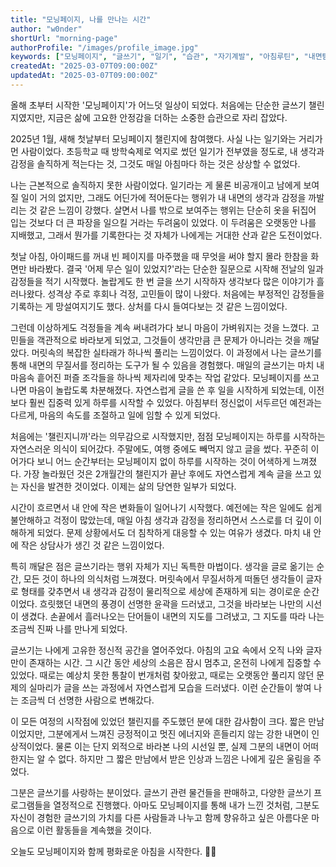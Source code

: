 ```yaml
---
title: "모닝페이지, 나를 만나는 시간"
author: "w0nder"
shortUrl: "morning-page"
authorProfile: "/images/profile_image.jpg"
keywords: ["모닝페이지", "글쓰기", "일기", "습관", "자기계발", "아침루틴", "내면탐구", "성장", "챌린지", "마음정리"]
createdAt: "2025-03-07T09:00:00Z"
updatedAt: "2025-03-07T09:00:00Z"
---
```


올해 초부터 시작한 '모닝페이지'가 어느덧 일상이 되었다. 처음에는 단순한 글쓰기 챌린지였지만, 지금은 삶에 고요한 안정감을 더하는 소중한 습관으로 자리 잡았다.

2025년 1월, 새해 첫날부터 모닝페이지 챌린지에 참여했다. 사실 나는 일기와는 거리가 먼 사람이었다.
초등학교 때 방학숙제로 억지로 썼던 일기가 전부였을 정도로, 내 생각과 감정을 솔직하게 적는다는 것, 그것도 매일 아침마다 하는 것은 상상할 수 없었다.

나는 근본적으로 솔직하지 못한 사람이었다. 일기라는 게 물론 비공개이고 남에게 보여질 일이 거의 없지만, 그래도 어딘가에 적어둔다는 행위가 내 내면의 생각과 감정을 까발리는 것 같은 느낌이 강했다.
살면서 나를 밖으로 보여주는 행위는 단순히 옷을 뒤집어 입는 것보다 더 큰 파장을 일으킬 거라는 두려움이 있었다. 이 두려움은 오랫동안 나를 지배했고, 그래서 뭔가를 기록한다는 것 자체가 나에게는 거대한 산과 같은 도전이었다.

첫날 아침, 아이패드를 꺼내 빈 페이지를 마주했을 때 무엇을 써야 할지 몰라 한참을 화면만 바라봤다. 결국 '어제 무슨 일이 있었지?'라는 단순한 질문으로 시작해 전날의 일과 감정들을 적기 시작했다.
놀랍게도 한 번 글을 쓰기 시작하자 생각보다 많은 이야기가 흘러나왔다. 성격상 주로 후회나 걱정, 고민들이 많이 나왔다. 처음에는 부정적인 감정들을 기록하는 게 망설여지기도 했다. 상처를 다시 들여다보는 것 같은 느낌이었다.

그런데 이상하게도 걱정들을 계속 써내려가다 보니 마음이 가벼워지는 것을 느꼈다. 고민들을 객관적으로 바라보게 되었고, 그것들이 생각만큼 큰 문제가 아니라는 것을 깨달았다.
머릿속의 복잡한 실타래가 하나씩 풀리는 느낌이었다. 이 과정에서 나는 글쓰기를 통해 내면의 무질서를 정리하는 도구가 될 수 있음을 경험했다.
매일의 글쓰기는 마치 내 마음속 흩어진 퍼즐 조각들을 하나씩 제자리에 맞추는 작업 같았다. 모닝페이지를 쓰고 나면 마음이 놀랍도록 차분해졌다.
자연스럽게 글을 쓴 후 일을 시작하게 되었는데, 이전보다 훨씬 집중력 있게 하루를 시작할 수 있었다. 아침부터 정신없이 서두르던 예전과는 다르게, 마음의 속도를 조절하고 일에 임할 수 있게 되었다.

처음에는 '챌린지니까'라는 의무감으로 시작했지만, 점점 모닝페이지는 하루를 시작하는 자연스러운 의식이 되어갔다. 주말에도, 여행 중에도 빼먹지 않고 글을 썼다.
꾸준히 이어가다 보니 어느 순간부터는 모닝페이지 없이 하루를 시작하는 것이 어색하게 느껴졌다. 가장 놀라웠던 것은 2개월간의 챌린지가 끝난 후에도 자연스럽게 계속 글을 쓰고 있는 자신을 발견한 것이었다.
이제는 삶의 당연한 일부가 되었다.

시간이 흐르면서 내 안에 작은 변화들이 일어나기 시작했다. 예전에는 작은 일에도 쉽게 불안해하고 걱정이 많았는데, 매일 아침 생각과 감정을 정리하면서 스스로를 더 깊이 이해하게 되었다. 문제 상황에서도 더 침착하게 대응할 수 있는 여유가 생겼다. 마치 내 안에 작은 상담사가 생긴 것 같은 느낌이었다.

특히 깨달은 점은 글쓰기라는 행위 자체가 지닌 독특한 마법이다. 생각을 글로 옮기는 순간, 모든 것이 하나의 의식처럼 느껴졌다.
머릿속에서 무질서하게 떠돌던 생각들이 글자로 형태를 갖추면서 내 생각과 감정이 물리적으로 세상에 존재하게 되는 경이로운 순간이었다.
흐릿했던 내면의 풍경이 선명한 윤곽을 드러냈고, 그것을 바라보는 나만의 시선이 생겼다.
손끝에서 흘러나오는 단어들이 내면의 지도를 그려냈고, 그 지도를 따라 나는 조금씩 진짜 나를 만나게 되었다.

글쓰기는 나에게 고유한 정신적 공간을 열어주었다. 아침의 고요 속에서 오직 나와 글자만이 존재하는 시간. 그 시간 동안 세상의 소음은 잠시 멈추고, 온전히 나에게 집중할 수 있었다.
때로는 예상치 못한 통찰이 번개처럼 찾아왔고, 때로는 오랫동안 풀리지 않던 문제의 실마리가 글을 쓰는 과정에서 자연스럽게 모습을 드러냈다.
이런 순간들이 쌓여 나는 조금씩 더 선명한 사람으로 변해갔다.

이 모든 여정의 시작점에 있었던 챌린지를 주도했던 분에 대한 감사함이 크다. 짧은 만남이었지만, 그분에게서 느껴진 긍정적이고 멋진 에너지와 흔들리지 않는 강한 내면이 인상적이었다. 물론 이는 단지 외적으로 바라본 나의 시선일 뿐, 실제 그분의 내면이 어떠한지는 알 수 없다. 하지만 그 짧은 만남에서 받은 인상과 느낌은 나에게 깊은 울림을 주었다.

그분은 글쓰기를 사랑하는 분이었다. 글쓰기 관련 물건들을 판매하고, 다양한 글쓰기 프로그램들을 열정적으로 진행했다. 아마도 모닝페이지를 통해 내가 느낀 것처럼, 그분도 자신이 경험한 글쓰기의 가치를 다른 사람들과 나누고 함께 향유하고 싶은 아름다운 마음으로 이런 활동들을 계속했을 것이다.

오늘도 모닝페이지와 함께 평화로운 아침을 시작한다. 📝✨

